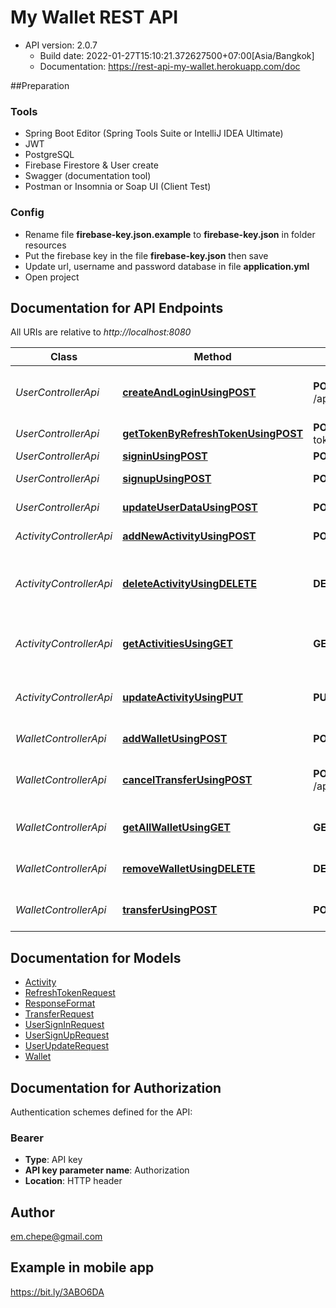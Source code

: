 # My Wallet REST API

- API version: 2.0.7
    - Build date: 2022-01-27T15:10:21.372627500+07:00[Asia/Bangkok]
    - Documentation: https://rest-api-my-wallet.herokuapp.com/doc

##Preparation
### Tools
  - Spring Boot Editor (Spring Tools Suite or IntelliJ IDEA Ultimate)
  - JWT 
  - PostgreSQL 
  - Firebase Firestore & User create
  - Swagger (documentation tool)
  - Postman or Insomnia or Soap UI (Client Test) 
### Config 
  - Rename file **firebase-key.json.example** to **firebase-key.json** in folder resources 
  - Put the firebase key in the file **firebase-key.json** then save 
  - Update url, username and password database in file **application.yml**
  - Open project 

## Documentation for API Endpoints

All URIs are relative to *http://localhost:8080*

Class | Method | HTTP request | Description
------------ | ------------- | ------------- | -------------
*UserControllerApi* | [**createAndLoginUsingPOST**](docs/UserControllerApi.md#createAndLoginUsingPOST) | **POST** /api/user/createAndLogin | Create than login with new account
*UserControllerApi* | [**getTokenByRefreshTokenUsingPOST**](docs/UserControllerApi.md#getTokenByRefreshTokenUsingPOST) | **POST** /api/user/refresh-token | Refresh token
*UserControllerApi* | [**signinUsingPOST**](docs/UserControllerApi.md#signinUsingPOST) | **POST** /api/user/signin | Sign in
*UserControllerApi* | [**signupUsingPOST**](docs/UserControllerApi.md#signupUsingPOST) | **POST** /api/user/signup | Create new account
*UserControllerApi* | [**updateUserDataUsingPOST**](docs/UserControllerApi.md#updateUserDataUsingPOST) | **POST** /api/user/update | Update info user
*ActivityControllerApi* | [**addNewActivityUsingPOST**](docs/ActivityControllerApi.md#addNewActivityUsingPOST) | **POST** /api/activity/ | Create new activity
*ActivityControllerApi* | [**deleteActivityUsingDELETE**](docs/ActivityControllerApi.md#deleteActivityUsingDELETE) | **DELETE** /api/activity/ | Delete Activity by UID, Activity Id and Period
*ActivityControllerApi* | [**getActivitiesUsingGET**](docs/ActivityControllerApi.md#getActivitiesUsingGET) | **GET** /api/activity/ | Get list activity by UID and Period
*ActivityControllerApi* | [**updateActivityUsingPUT**](docs/ActivityControllerApi.md#updateActivityUsingPUT) | **PUT** /api/activity/ | Update Activity by UID and Activity Id
*WalletControllerApi* | [**addWalletUsingPOST**](docs/WalletControllerApi.md#addWalletUsingPOST) | **POST** /api/wallet/ | Create new wallet
*WalletControllerApi* | [**cancelTransferUsingPOST**](docs/WalletControllerApi.md#cancelTransferUsingPOST) | **POST** /api/wallet/cancelTransfer | Cancel transfer between own wallet
*WalletControllerApi* | [**getAllWalletUsingGET**](docs/WalletControllerApi.md#getAllWalletUsingGET) | **GET** /api/wallet/ | Get list wallet by UID
*WalletControllerApi* | [**removeWalletUsingDELETE**](docs/WalletControllerApi.md#removeWalletUsingDELETE) | **DELETE** /api/wallet/ | Delete wallet by wallet Id
*WalletControllerApi* | [**transferUsingPOST**](docs/WalletControllerApi.md#transferUsingPOST) | **POST** /api/wallet/transfer | Transfer between own wallet


## Documentation for Models

- [Activity](docs/Activity.md)
- [RefreshTokenRequest](docs/RefreshTokenRequest.md)
- [ResponseFormat](docs/ResponseFormat.md)
- [TransferRequest](docs/TransferRequest.md)
- [UserSignInRequest](docs/UserSignInRequest.md)
- [UserSignUpRequest](docs/UserSignUpRequest.md)
- [UserUpdateRequest](docs/UserUpdateRequest.md)
- [Wallet](docs/Wallet.md)


## Documentation for Authorization

Authentication schemes defined for the API:
### Bearer

- **Type**: API key
- **API key parameter name**: Authorization
- **Location**: HTTP header


## Author
em.chepe@gmail.com


## Example in mobile app
https://bit.ly/3ABO6DA
